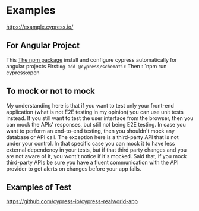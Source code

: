 # Examples

<https://example.cypress.io/>

## For Angular Project

This [The npm package](https://www.npmjs.com/package/@cypress/schematic) install and configure cypress automatically for angular projects
First:`ng add @cypress/schematic`
Then : `npm run cypress:open

## To mock or not to mock

My understanding here is that if you want to test only your front-end application (what is not E2E testing in my opinion) you can use unit tests instead. If you still want to test the user interface from the browser, then you can mock the APIs' responses, but still not being E2E testing. In case you want to perform an end-to-end testing, then you shouldn't mock any database or API call. The exception here is a third-party API that is not under your control. In that specific case you can mock it to have less external dependency in your tests, but if that third party changes and you are not aware of it, you wont't notice if it's mocked. Said that, if you mock third-party APIs be sure you have a fluent communication with the API provider to get alerts on changes before your app fails.

## Examples of Test

<https://github.com/cypress-io/cypress-realworld-app>